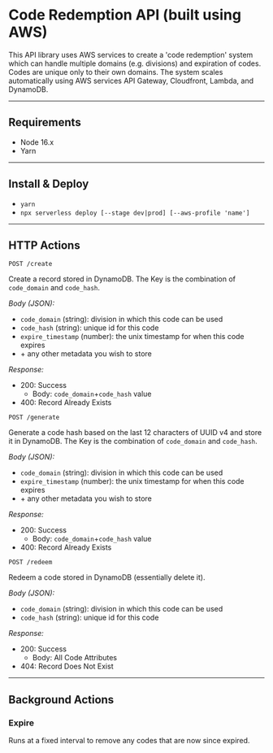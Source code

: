 # Code Redemption API (built using AWS)

This API library uses AWS services to create a 'code redemption' system which can
handle multiple domains (e.g. divisions) and expiration of codes. Codes are
unique only to their own domains. The system scales automatically using AWS
services API Gateway, Cloudfront, Lambda, and DynamoDB.

---

## Requirements

- Node 16.x
- Yarn

---

## Install & Deploy

- `yarn`
- `npx serverless deploy [--stage dev|prod] [--aws-profile 'name']`

---

## HTTP Actions

`POST /create`

Create a record stored in DynamoDB. The Key is the combination of `code_domain` and `code_hash`.

_Body (JSON):_

- `code_domain` (string): division in which this code can be used
- `code_hash` (string): unique id for this code
- `expire_timestamp` (number): the unix timestamp for when this code expires
- \+ any other metadata you wish to store

_Response:_

- 200: Success
  - Body: `code_domain`+`code_hash` value
- 400: Record Already Exists

`POST /generate`

Generate a code hash based on the last 12 characters of UUID v4 and store it in DynamoDB. The Key is the combination of `code_domain` and `code_hash`.

_Body (JSON):_

- `code_domain` (string): division in which this code can be used
- `expire_timestamp` (number): the unix timestamp for when this code expires
- \+ any other metadata you wish to store

_Response:_

- 200: Success
  - Body: `code_domain`+`code_hash` value
- 400: Record Already Exists

`POST /redeem`

Redeem a code stored in DynamoDB (essentially delete it).

_Body (JSON):_

- `code_domain` (string): division in which this code can be used
- `code_hash` (string): unique id for this code

_Response:_

- 200: Success
  - Body: All Code Attributes
- 404: Record Does Not Exist

---

## Background Actions

### Expire

Runs at a fixed interval to remove any codes that are now since expired.
